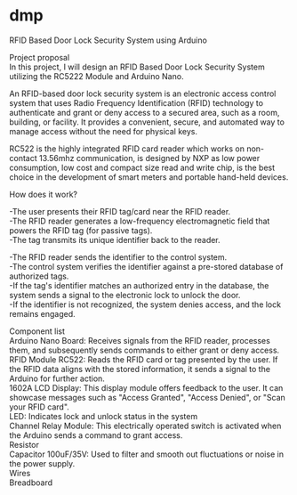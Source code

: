 # dmp
RFID Based Door Lock Security System using Arduino

Project proposal  
In this project, I will design an RFID Based Door Lock Security System utilizing the RC5222 Module and Arduino Nano.

An RFID-based door lock security system is an electronic access control system that uses Radio Frequency Identification (RFID) technology to authenticate and grant or
deny access to a secured area, such as a room, building, or facility. It provides a convenient, secure, and automated way to manage access without the need for 
physical keys.

RC522 is the highly integrated RFID card reader which works on non-contact 13.56mhz communication, is designed by NXP as low power consumption, low cost and compact 
size read and write chip, is the best choice in the development of smart meters and portable hand-held devices.

How does it work?

-The user presents their RFID tag/card near the RFID reader.  
-The RFID reader generates a low-frequency electromagnetic field that powers the RFID tag (for passive tags).  
-The tag transmits its unique identifier back to the reader.  

-The RFID reader sends the identifier to the control system.  
-The control system verifies the identifier against a pre-stored database of authorized tags.  
-If the tag's identifier matches an authorized entry in the database, the system sends a signal to the electronic lock to unlock the door.  
-If the identifier is not recognized, the system denies access, and the lock remains engaged.  

Component list  
Arduino Nano Board: Receives signals from the RFID reader, processes them, and subsequently sends commands to either grant or deny access.  
RFID Module RC522: Reads the RFID card or tag presented by the user. If the RFID data aligns with the stored information, it sends a signal to the Arduino for 
further action.  
1602A LCD Display: This display module offers feedback to the user. It can showcase messages such as "Access Granted", "Access Denied", or "Scan your RFID card".  
LED: Indicates lock and unlock status in the system  
Channel Relay Module: This electrically operated switch is activated when the Arduino sends a command to grant access.  
Resistor  
Capacitor 100uF/35V: Used to filter and smooth out fluctuations or noise in the power supply.  
Wires  
Breadboard  
